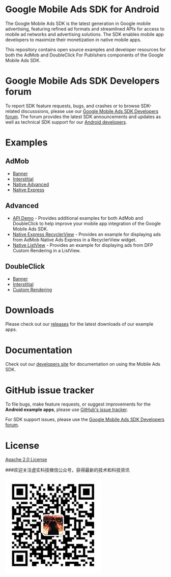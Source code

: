 # Google Mobile Ads SDK for Android

The Google Mobile Ads SDK is the latest generation in Google mobile advertising,
featuring refined ad formats and streamlined APIs for access to mobile ad
networks and advertising solutions. The SDK enables mobile app developers to
maximize their monetization in native mobile apps.

This repository contains open source examples and developer resources for both
the AdMob and DoubleClick For Publishers components of the Google Mobile Ads
SDK.

# Google Mobile Ads SDK Developers forum

To report SDK feature requests, bugs, and crashes or to browse SDK-related
discusssions, please use our [Google Mobile Ads SDK Developers forum](https://groups.google.com/forum/#!forum/google-admob-ads-sdk).
The forum provides the latest SDK announcements and updates as well as
technical SDK support for our [Android developers](https://groups.google.com/forum/#!categories/google-admob-ads-sdk/android).

# Examples

## AdMob

* [Banner](https://github.com/googleads/googleads-mobile-android-examples/tree/master/admob/BannerExample)
* [Interstitial](https://github.com/googleads/googleads-mobile-android-examples/tree/master/admob/InterstitialExample)
* [Native Advanced](https://github.com/googleads/googleads-mobile-android-examples/tree/master/admob/NativeAdvancedExample)
* [Native Express](https://github.com/googleads/googleads-mobile-android-examples/tree/master/admob/NativeExpressExample)

## Advanced

* [API Demo](https://github.com/googleads/googleads-mobile-android-examples/tree/master/advanced/APIDemo) - Provides additional examples for both AdMob and DoubleClick to help improve your mobile app integration of the Google Mobile Ads SDK.
* [Native Express RecyclerView](https://github.com/googleads/googleads-mobile-android-examples/tree/master/advanced/NativeExpressRecyclerViewExample) - Provides an example for displaying ads from AdMob Native Ads Express in a RecyclerView widget.
* [Native ListView](https://github.com/googleads/googleads-mobile-android-examples/tree/master/advanced/NativeListViewExample) - Provides an example for displaying ads from DFP Custom Rendering in a ListView.

## DoubleClick

* [Banner](https://github.com/googleads/googleads-mobile-android-examples/tree/master/doubleclick/BannerExample)
* [Interstitial](https://github.com/googleads/googleads-mobile-android-examples/tree/master/doubleclick/InterstitialExample)
* [Custom Rendering](https://github.com/googleads/googleads-mobile-android-examples/tree/master/doubleclick/CustomRenderingExample)

# Downloads

Please check out our [releases](https://github.com/googleads/googleads-mobile-android-examples/releases)
for the latest downloads of our example apps.

# Documentation

Check out our [developers site](https://developers.google.com/mobile-ads-sdk/)
for documentation on using the Mobile Ads SDK.

# GitHub issue tracker

To file bugs, make feature requests, or suggest improvements for the
**Android example apps**, please use [GitHub's issue tracker](https://github.com/googleads/googleads-mobile-android-examples/issues).

For SDK support issues, please use the [Google Mobile Ads SDK Developers forum](https://groups.google.com/forum/#!forum/google-admob-ads-sdk).

# License

[Apache 2.0 License](http://www.apache.org/licenses/LICENSE-2.0.html)

###欢迎关注虚实科技微信公众号，获得最新的技术和科技资讯

 <img src="https://github.com/jin404861445lan/Images/blob/master/wx.jpg" width = "300" height = "300" alt="" align=center />

